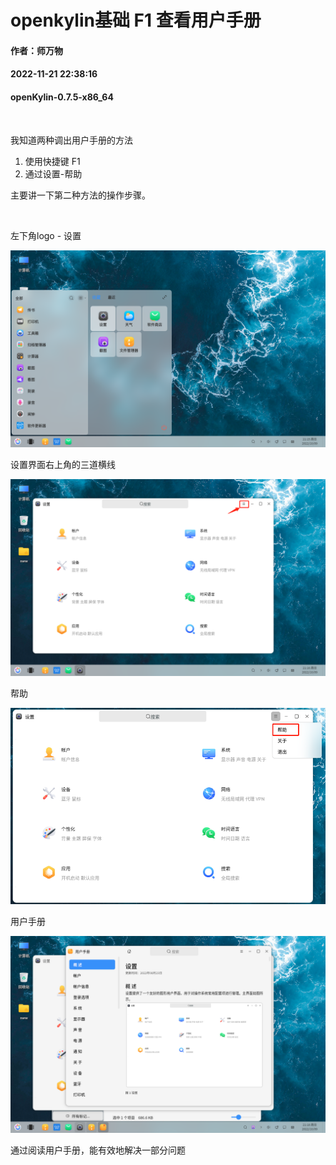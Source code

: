 # openkylin基础 F1 查看用户手册
#### 作者：师万物
#### 2022-11-21 22:38:16
#### openKylin-0.7.5-x86_64

&emsp;

我知道两种调出用户手册的方法

1. 使用快捷键 F1
2. 通过设置-帮助

主要讲一下第二种方法的操作步骤。

&emsp;

左下角logo - 设置

![image](./assets/查看用户手册/ok-doc-1.png)

设置界面右上角的三道横线

![image](./assets/查看用户手册/ok-doc-2.png)

帮助

![image](./assets/查看用户手册/ok-doc-3.png)

用户手册

![image](./assets/查看用户手册/ok-doc-4.png)

通过阅读用户手册，能有效地解决一部分问题

&emsp;

